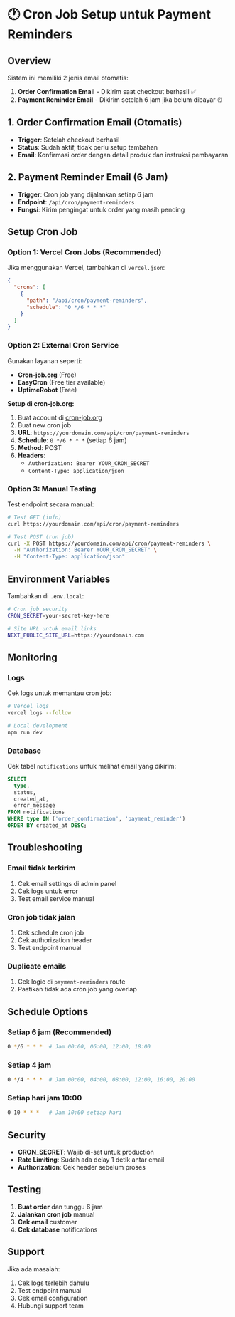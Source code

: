 # 🕐 Cron Job Setup untuk Payment Reminders

## Overview
Sistem ini memiliki 2 jenis email otomatis:

1. **Order Confirmation Email** - Dikirim saat checkout berhasil ✅
2. **Payment Reminder Email** - Dikirim setelah 6 jam jika belum dibayar ⏰

## 1. Order Confirmation Email (Otomatis)
- **Trigger**: Setelah checkout berhasil
- **Status**: Sudah aktif, tidak perlu setup tambahan
- **Email**: Konfirmasi order dengan detail produk dan instruksi pembayaran

## 2. Payment Reminder Email (6 Jam)
- **Trigger**: Cron job yang dijalankan setiap 6 jam
- **Endpoint**: `/api/cron/payment-reminders`
- **Fungsi**: Kirim pengingat untuk order yang masih pending

## Setup Cron Job

### Option 1: Vercel Cron Jobs (Recommended)
Jika menggunakan Vercel, tambahkan di `vercel.json`:

```json
{
  "crons": [
    {
      "path": "/api/cron/payment-reminders",
      "schedule": "0 */6 * * *"
    }
  ]
}
```

### Option 2: External Cron Service
Gunakan layanan seperti:
- **Cron-job.org** (Free)
- **EasyCron** (Free tier available)
- **UptimeRobot** (Free)

**Setup di cron-job.org:**
1. Buat account di [cron-job.org](https://cron-job.org)
2. Buat new cron job
3. **URL**: `https://yourdomain.com/api/cron/payment-reminders`
4. **Schedule**: `0 */6 * * *` (setiap 6 jam)
5. **Method**: POST
6. **Headers**: 
   - `Authorization: Bearer YOUR_CRON_SECRET`
   - `Content-Type: application/json`

### Option 3: Manual Testing
Test endpoint secara manual:

```bash
# Test GET (info)
curl https://yourdomain.com/api/cron/payment-reminders

# Test POST (run job)
curl -X POST https://yourdomain.com/api/cron/payment-reminders \
  -H "Authorization: Bearer YOUR_CRON_SECRET" \
  -H "Content-Type: application/json"
```

## Environment Variables

Tambahkan di `.env.local`:

```bash
# Cron job security
CRON_SECRET=your-secret-key-here

# Site URL untuk email links
NEXT_PUBLIC_SITE_URL=https://yourdomain.com
```

## Monitoring

### Logs
Cek logs untuk memantau cron job:

```bash
# Vercel logs
vercel logs --follow

# Local development
npm run dev
```

### Database
Cek tabel `notifications` untuk melihat email yang dikirim:

```sql
SELECT 
  type,
  status,
  created_at,
  error_message
FROM notifications 
WHERE type IN ('order_confirmation', 'payment_reminder')
ORDER BY created_at DESC;
```

## Troubleshooting

### Email tidak terkirim
1. Cek email settings di admin panel
2. Cek logs untuk error
3. Test email service manual

### Cron job tidak jalan
1. Cek schedule cron job
2. Cek authorization header
3. Test endpoint manual

### Duplicate emails
1. Cek logic di `payment-reminders` route
2. Pastikan tidak ada cron job yang overlap

## Schedule Options

### Setiap 6 jam (Recommended)
```bash
0 */6 * * *  # Jam 00:00, 06:00, 12:00, 18:00
```

### Setiap 4 jam
```bash
0 */4 * * *  # Jam 00:00, 04:00, 08:00, 12:00, 16:00, 20:00
```

### Setiap hari jam 10:00
```bash
0 10 * * *   # Jam 10:00 setiap hari
```

## Security

- **CRON_SECRET**: Wajib di-set untuk production
- **Rate Limiting**: Sudah ada delay 1 detik antar email
- **Authorization**: Cek header sebelum proses

## Testing

1. **Buat order** dan tunggu 6 jam
2. **Jalankan cron job** manual
3. **Cek email** customer
4. **Cek database** notifications

## Support

Jika ada masalah:
1. Cek logs terlebih dahulu
2. Test endpoint manual
3. Cek email configuration
4. Hubungi support team
